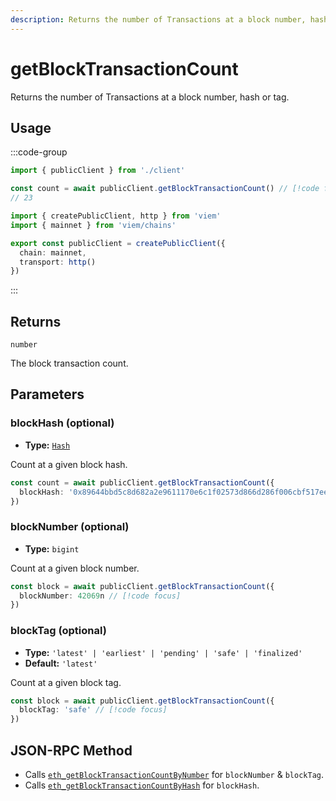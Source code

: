 ```yaml
---
description: Returns the number of Transactions at a block number, hash or tag.
---
```


# getBlockTransactionCount

Returns the number of Transactions at a block number, hash or tag.

## Usage

:::code-group

```ts [example.ts]
import { publicClient } from './client'

const count = await publicClient.getBlockTransactionCount() // [!code focus:99]
// 23
```

```ts [client.ts]
import { createPublicClient, http } from 'viem'
import { mainnet } from 'viem/chains'

export const publicClient = createPublicClient({
  chain: mainnet,
  transport: http()
})
```

:::

## Returns

`number`

The block transaction count.

## Parameters

### blockHash (optional)

- **Type:** [`Hash`](/docs/glossary/types#hash)

Count at a given block hash.

```ts
const count = await publicClient.getBlockTransactionCount({
  blockHash: '0x89644bbd5c8d682a2e9611170e6c1f02573d866d286f006cbf517eec7254ec2d' // [!code focus]
})
```

### blockNumber (optional)

- **Type:** `bigint`

Count at a given block number.

```ts
const block = await publicClient.getBlockTransactionCount({
  blockNumber: 42069n // [!code focus]
})
```

### blockTag (optional)

- **Type:** `'latest' | 'earliest' | 'pending' | 'safe' | 'finalized'`
- **Default:** `'latest'`

Count at a given block tag.

```ts
const block = await publicClient.getBlockTransactionCount({
  blockTag: 'safe' // [!code focus]
})
```

## JSON-RPC Method

- Calls [`eth_getBlockTransactionCountByNumber`](https://ethereum.org/en/developers/docs/apis/json-rpc/#eth_getblocktransactioncountbynumber) for `blockNumber` & `blockTag`.
- Calls [`eth_getBlockTransactionCountByHash`](https://ethereum.org/en/developers/docs/apis/json-rpc/#eth_getblocktransactioncountbyhash) for `blockHash`.